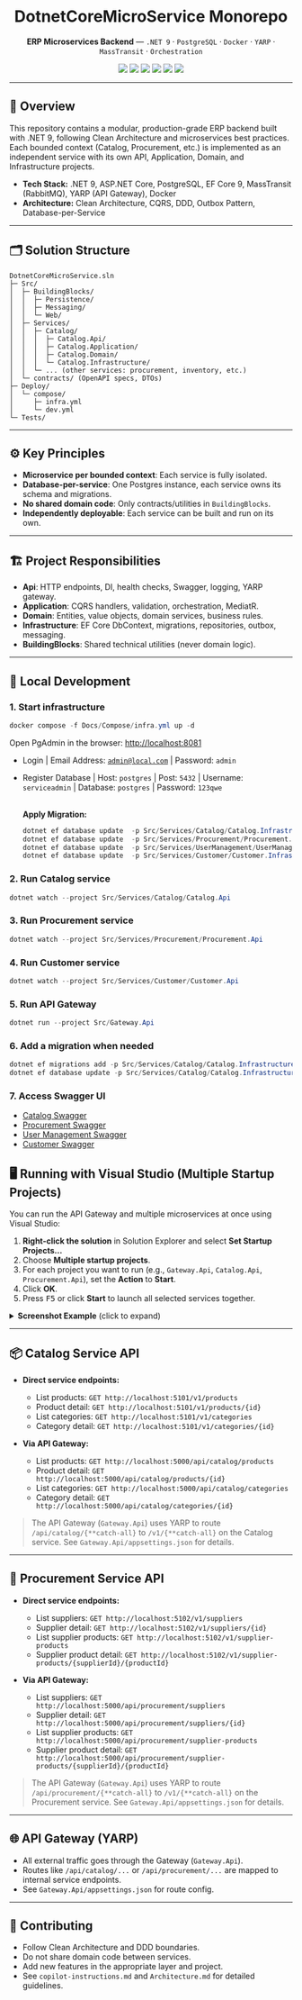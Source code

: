<div align="center">
   <h1>DotnetCoreMicroService Monorepo</h1>
   <p><b>ERP Microservices Backend</b> — <code>.NET 9</code> · <code>PostgreSQL</code> · <code>Docker</code> · <code>YARP</code> · <code>MassTransit</code> · <code>Orchestration</code></p>
   <p>
      <img src="https://img.shields.io/badge/.NET-9.0-blueviolet?logo=dotnet" />
      <img src="https://img.shields.io/badge/PostgreSQL-16-blue?logo=postgresql" />
      <img src="https://img.shields.io/badge/Docker-Compose-blue?logo=docker" />
      <img src="https://img.shields.io/badge/YARP-ReverseProxy-green" />
      <img src="https://img.shields.io/badge/MassTransit-RabbitMQ-orange" />
      <img src="https://img.shields.io/badge/Orchestration-K8s-green" />
   </p>
</div>

---

## 📝 Overview

This repository contains a modular, production-grade ERP backend built with .NET 9, following Clean Architecture and microservices best practices. Each bounded context (Catalog, Procurement, etc.) is implemented as an independent service with its own API, Application, Domain, and Infrastructure projects.

- **Tech Stack:** .NET 9, ASP.NET Core, PostgreSQL, EF Core 9, MassTransit (RabbitMQ), YARP (API Gateway), Docker
- **Architecture:** Clean Architecture, CQRS, DDD, Outbox Pattern, Database-per-Service

---

## 🗂️ Solution Structure

```
DotnetCoreMicroService.sln
├─ Src/
│  ├─ BuildingBlocks/
│  │  ├─ Persistence/
│  │  ├─ Messaging/
│  │  └─ Web/
│  ├─ Services/
│  │  ├─ Catalog/
│  │  │  ├─ Catalog.Api/
│  │  │  ├─ Catalog.Application/
│  │  │  ├─ Catalog.Domain/
│  │  │  └─ Catalog.Infrastructure/
│  │  └─ ... (other services: procurement, inventory, etc.)
│  └─ contracts/ (OpenAPI specs, DTOs)
├─ Deploy/
│  └─ compose/
│     ├─ infra.yml
│     └─ dev.yml
└─ Tests/
```

---

## ⚙️ Key Principles

- **Microservice per bounded context**: Each service is fully isolated.
- **Database-per-service**: One Postgres instance, each service owns its schema and migrations.
- **No shared domain code**: Only contracts/utilities in `BuildingBlocks`.
- **Independently deployable**: Each service can be built and run on its own.

---

## 🏗️ Project Responsibilities

- **Api**: HTTP endpoints, DI, health checks, Swagger, logging, YARP gateway.
- **Application**: CQRS handlers, validation, orchestration, MediatR.
- **Domain**: Entities, value objects, domain services, business rules.
- **Infrastructure**: EF Core DbContext, migrations, repositories, outbox, messaging.
- **BuildingBlocks**: Shared technical utilities (never domain logic).

---

## 🚀 Local Development

### 1. Start infrastructure

```powershell
docker compose -f Docs/Compose/infra.yml up -d
```

Open PgAdmin in the browser: [http://localhost:8081](http://localhost:8081)

- Login | Email Address: <code>admin@local.com</code> | Password: <code>admin</code>
- Register Database | Host: <code>postgres</code> | Post: <code>5432</code> | Username: <code>serviceadmin</code> | Database: <code>postgres</code> | Password: <code>123qwe</code>

   <br/>
   <b>Apply Migration:</b>
   <br/>
      
   ```powershell
   dotnet ef database update  -p Src/Services/Catalog/Catalog.Infrastructure -s Src/Services/Catalog/Catalog.Api
   dotnet ef database update  -p Src/Services/Procurement/Procurement.Infrastructure -s Src/Services/Procurement/Procurement.Api
   dotnet ef database update  -p Src/Services/UserManagement/UserManagement.Infrastructure -s Src/Services/UserManagement/UserManagement.Api
   dotnet ef database update  -p Src/Services/Customer/Customer.Infrastructure -s Src/Services/Customer/Customer.Api
   ```

### 2. Run Catalog service

```powershell
dotnet watch --project Src/Services/Catalog/Catalog.Api
```

### 3. Run Procurement service

```powershell
dotnet watch --project Src/Services/Procurement/Procurement.Api
```

### 4. Run Customer service

```powershell
dotnet watch --project Src/Services/Customer/Customer.Api
```

### 5. Run API Gateway

```powershell
dotnet run --project Src/Gateway.Api
```

### 6. Add a migration when needed

```powershell
dotnet ef migrations add -p Src/Services/Catalog/Catalog.Infrastructure -s Src/Services/Catalog/Catalog.Api
dotnet ef database update -p Src/Services/Catalog/Catalog.Infrastructure -s Src/Services/Catalog/Catalog.Api
```

### 7. Access Swagger UI

- [Catalog Swagger](https://localhost:5101/swagger/index.html)
- [Procurement Swagger](http://localhost:5102/swagger/index.html)
- [User Management Swagger](http://localhost:5103/swagger/index.html)
- [Customer Swagger](http://localhost:5218/swagger/index.html)

## 🖥️ Running with Visual Studio (Multiple Startup Projects)

You can run the API Gateway and multiple microservices at once using Visual Studio:

1. **Right-click the solution** in Solution Explorer and select <b>Set Startup Projects…</b>
2. Choose <b>Multiple startup projects</b>.
3. For each project you want to run (e.g., <code>Gateway.Api</code>, <code>Catalog.Api</code>, <code>Procurement.Api</code>), set the <b>Action</b> to <b>Start</b>.
4. Click <b>OK</b>.
5. Press <kbd>F5</kbd> or click <b>Start</b> to launch all selected services together.

<details>
<summary><b>Screenshot Example</b> (click to expand)</summary>

<img src="https://learn.microsoft.com/en-us/visualstudio/ide/media/vs-2022/solution-properties-dialog.png?view=vs-2017&viewFallbackFrom=vs-2022" alt="Visual Studio Multiple Startup Projects" width="600"/>

</details>

---

## 📦 Catalog Service API

- **Direct service endpoints:**

  - List products: `GET http://localhost:5101/v1/products`
  - Product detail: `GET http://localhost:5101/v1/products/{id}`
  - List categories: `GET http://localhost:5101/v1/categories`
  - Category detail: `GET http://localhost:5101/v1/categories/{id}`

- **Via API Gateway:**
  - List products: `GET http://localhost:5000/api/catalog/products`
  - Product detail: `GET http://localhost:5000/api/catalog/products/{id}`
  - List categories: `GET http://localhost:5000/api/catalog/categories`
  - Category detail: `GET http://localhost:5000/api/catalog/categories/{id}`

> The API Gateway (<code>Gateway.Api</code>) uses YARP to route <code>/api/catalog/{**catch-all}</code> to <code>/v1/{**catch-all}</code> on the Catalog service. See <code>Gateway.Api/appsettings.json</code> for details.

---

## 🏢 Procurement Service API

- **Direct service endpoints:**

  - List suppliers: `GET http://localhost:5102/v1/suppliers`
  - Supplier detail: `GET http://localhost:5102/v1/suppliers/{id}`
  - List supplier products: `GET http://localhost:5102/v1/supplier-products`
  - Supplier product detail: `GET http://localhost:5102/v1/supplier-products/{supplierId}/{productId}`

- **Via API Gateway:**
  - List suppliers: `GET http://localhost:5000/api/procurement/suppliers`
  - Supplier detail: `GET http://localhost:5000/api/procurement/suppliers/{id}`
  - List supplier products: `GET http://localhost:5000/api/procurement/supplier-products`
  - Supplier product detail: `GET http://localhost:5000/api/procurement/supplier-products/{supplierId}/{productId}`

> The API Gateway (<code>Gateway.Api</code>) uses YARP to route <code>/api/procurement/{**catch-all}</code> to <code>/v1/{**catch-all}</code> on the Procurement service. See <code>Gateway.Api/appsettings.json</code> for details.

---

## 🌐 API Gateway (YARP)

- All external traffic goes through the Gateway (`Gateway.Api`).
- Routes like `/api/catalog/...` or `/api/procurement/...` are mapped to internal service endpoints.
- See `Gateway.Api/appsettings.json` for route config.

---

## 🤝 Contributing

- Follow Clean Architecture and DDD boundaries.
- Do not share domain code between services.
- Add new features in the appropriate layer and project.
- See `copilot-instructions.md` and `Architecture.md` for detailed guidelines.
